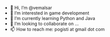 - 👋 Hi, I’m @vemalsar
- 👀 I’m interested in game development
- 🌱 I’m currently learning Python and Java
- 💞️ I’m looking to collaborate on ...
- 📫 How to reach me: pogisti at gmail dot com

<!---
vemalsar/vemalsar is a ✨ special ✨ repository because its `README.md` (this file) appears on your GitHub profile.
You can click the Preview link to take a look at your changes.
--->
